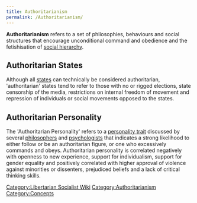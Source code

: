```yaml
---
title: Authoritarianism
permalink: /Authoritarianism/
---
```


**Authoritarianism** refers to a set of philosophies, behaviours and
social structures that encourage unconditional command and obedience and
the fetishisation of [social hierarchy](Social_Hierarchy "wikilink").

## Authoritarian States

Although all [states](State_(Polity) "wikilink") can technically be
considered authoritarian, 'authoritarian' states tend to refer to those
with no or rigged elections, state censorship of the media, restrictions
on internal freedom of movement and repression of individuals or social
movements opposed to the states.

## Authoritarian Personality

The 'Authoritarian Personality' refers to a [personality
trait](Personality "wikilink") discussed by several
[philosophers](Philosophy "wikilink") and
[psychologists](Psychology "wikilink") that indicates a strong
likelihood to either follow or be an authoritarian figure, or one who
excessively commands and obeys. Authoritarian personality is correlated
negatively with openness to new experience, support for individualism,
support for gender equality and positively correlated with higher
approval of violence against minorities or dissenters, prejudiced
beliefs and a lack of critical thinking skills.

[Category:Libertarian Socialist
Wiki](Category:Libertarian_Socialist_Wiki "wikilink")
[Category:Authoritarianism](Category:Authoritarianism "wikilink")
[Category:Concepts](Category:Concepts "wikilink")